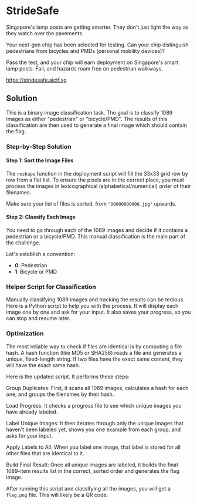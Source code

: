 # StrideSafe

Singapore's lamp posts are getting smarter. They don't just light the way as they watch over the pavements.

Your next-gen chip has been selected for testing. Can your chip distinguish pedestrians from bicycles and PMDs (personal mobility devices)?

Pass the test, and your chip will earn deployment on Singapore's smart lamp posts. Fail, and hazards roam free on pedestrian walkways.

<https://stridesafe.aictf.sg>

## Solution

This is a binary image classification task. The goal is to classify 1089 images as either "pedestrian" or "bicycle/PMD". The results of this classification are then used to generate a final image which should contain the flag.

### Step-by-Step Solution

#### Step 1: Sort the Image Files

The `reshape` function in the deployment script will fill the 33x33 grid row by row from a flat list. To ensure the pixels are in the correct place, you must process the images in lexicographical (alphabetical/numerical) order of their filenames.

Make sure your list of files is sorted, from `"00000000000.jpg"` upwards.

#### Step 2: Classify Each Image

You need to go through each of the 1089 images and decide if it contains a pedestrian or a bicycle/PMD. This manual classification is the main part of the challenge.

Let's establish a convention:

- **0**: Pedestrian
- **1**: Bicycle or PMD

### Helper Script for Classification

Manually classifying 1089 images and tracking the results can be tedious. Here is a Python script to help you with the process. It will display each image one by one and ask for your input. It also saves your progress, so you can stop and resume later.

### Optimization

The most reliable way to check if files are identical is by computing a file hash. A hash function (like MD5 or SHA256) reads a file and generates a unique, fixed-length string. If two files have the exact same content, they will have the exact same hash.

Here is the updated script. It performs these steps:

Group Duplicates: First, it scans all 1089 images, calculates a hash for each one, and groups the filenames by their hash.

Load Progress: It checks a progress file to see which unique images you have already labeled.

Label Unique Images: It then iterates through only the unique images that haven't been labeled yet, shows you one example from each group, and asks for your input.

Apply Labels to All: When you label one image, that label is stored for all other files that are identical to it.

Build Final Result: Once all unique images are labeled, it builds the final 1089-item results list in the correct, sorted order and generates the flag image.

After running this script and classifying all the images, you will get a `flag.png` file. This will likely be a QR code.
